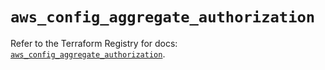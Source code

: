 # `aws_config_aggregate_authorization`

Refer to the Terraform Registry for docs: [`aws_config_aggregate_authorization`](https://registry.terraform.io/providers/hashicorp/aws/6.15.0/docs/resources/config_aggregate_authorization).
